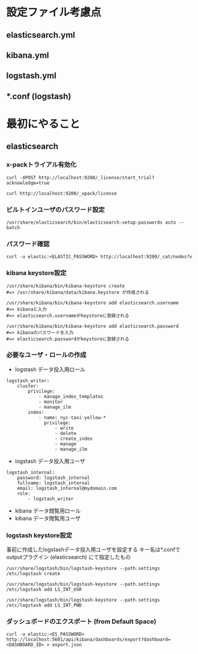 # 設定ファイル考慮点

## elasticsearch.yml

## kibana.yml

## logstash.yml

## *.conf (logstash)



# 最初にやること

## elasticsearch

### x-packトライアル有効化
```
curl -XPOST http://localhost:9200/_license/start_trial?acknowledge=true
```
```
curl http://localhost:9200/_xpack/license
```

### ビルトインユーザのパスワード設定
```
/usr/share/elasticsearch/bin/elasticsearch-setup-passwords auto --batch
```

### パスワード確認
```
curl -u elastic:<ELASTIC_PASSWORD> http://localhost:9200/_cat/nodes?v
```


### kibana keystore設定
```
/usr/share/kibana/bin/kibana-keystore create
#=> /usr/share/kibana/data/kibana.keystore が作成される
```
```
/usr/share/kibana/bin/kibana-keystore add elasticsearch.username
#=> kibanaと入力
#=> elasticsearch.usernameがkeystoreに登録される
```
```
/usr/share/kibana/bin/kibana-keystore add elasticsearch.password
#=> kibanaのパスワードを入力
#=> elasticsearch.passwordがkeystoreに登録される
```

### 必要なユーザ・ロールの作成
- logstash データ投入用ロール
```
logstash_writer:
    cluster:
        privilege:
            - manage_index_templates
            - monitor
            - manage_ilm
        index:
            - name: nyc-taxi-yellow-*
              privilege:
                  - write
                  - delete
                  - create_index
                  - manage
                  - manage_ilm
```
    
- logstash データ投入用ユーザ
```
logstash_internal:
    password: logstash_internal
    fullname: logstash_internal
    email: logstash_internal@mydomain.com
    role:
        - logstash_writer
```

- kibana データ閲覧用ロール
- kibana データ閲覧用ユーザ


### logstash keystore設定
事前に作成したlogstashデータ投入用ユーザを設定する
キー名は*.confでoutputプラグイン (elasticsearch) にて指定したもの
```
/usr/share/logstash/bin/logstash-keystore --path.settings /etc/logstash create
```
```
/usr/share/logstash/bin/logstash-keystore --path.settings /etc/logstash add LS_INT_USR
```
```
/usr/share/logstash/bin/logstash-keystore --path.settings /etc/logstash add LS_INT_PWD
```


### ダッシュボードのエクスポート (from Default Space)
```
curl -u elastic:<ES_PASSWORD> http://localhost:5601/api/kibana/dashboards/export?dashboard=<DASHBOARD_ID> > export.json
```
